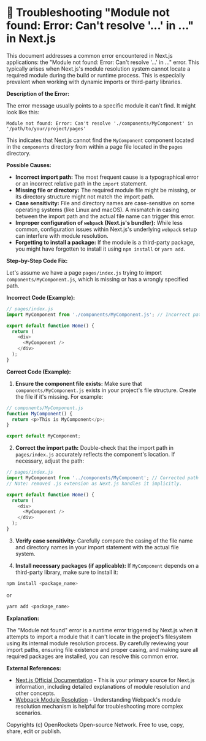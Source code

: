 # 🐞 Troubleshooting "Module not found: Error: Can't resolve '...' in ..." in Next.js


This document addresses a common error encountered in Next.js applications: the "Module not found: Error: Can't resolve '...' in ..." error.  This typically arises when Next.js's module resolution system cannot locate a required module during the build or runtime process.  This is especially prevalent when working with dynamic imports or third-party libraries.

**Description of the Error:**

The error message usually points to a specific module it can't find.  It might look like this:

```
Module not found: Error: Can't resolve './components/MyComponent' in '/path/to/your/project/pages'
```

This indicates that Next.js cannot find the `MyComponent` component located in the `components` directory from within a page file located in the `pages` directory.

**Possible Causes:**

* **Incorrect import path:** The most frequent cause is a typographical error or an incorrect relative path in the `import` statement.
* **Missing file or directory:** The required module file might be missing, or its directory structure might not match the import path.
* **Case sensitivity:** File and directory names are case-sensitive on some operating systems (like Linux and macOS).  A mismatch in casing between the import path and the actual file name can trigger this error.
* **Improper configuration of `webpack` (Next.js's bundler):** While less common, configuration issues within Next.js's underlying `webpack` setup can interfere with module resolution.
* **Forgetting to install a package:**  If the module is a third-party package, you might have forgotten to install it using `npm install` or `yarn add`.

**Step-by-Step Code Fix:**

Let's assume we have a page `pages/index.js` trying to import `components/MyComponent.js`, which is missing or has a wrongly specified path.

**Incorrect Code (Example):**

```javascript
// pages/index.js
import MyComponent from './components/MyComponent.js'; // Incorrect path

export default function Home() {
  return (
    <div>
      <MyComponent />
    </div>
  );
}
```

**Correct Code (Example):**

1. **Ensure the component file exists:**  Make sure that `components/MyComponent.js` exists in your project's file structure.  Create the file if it's missing.  For example:

```javascript
// components/MyComponent.js
function MyComponent() {
  return <p>This is MyComponent</p>;
}

export default MyComponent;
```

2. **Correct the import path:** Double-check that the import path in `pages/index.js` accurately reflects the component's location.  If necessary, adjust the path:

```javascript
// pages/index.js
import MyComponent from '../components/MyComponent'; // Corrected path
// Note: removed .js extension as Next.js handles it implicitly.

export default function Home() {
  return (
    <div>
      <MyComponent />
    </div>
  );
}
```

3. **Verify case sensitivity:** Carefully compare the casing of the file name and directory names in your import statement with the actual file system.

4. **Install necessary packages (if applicable):** If `MyComponent` depends on a third-party library, make sure to install it:

```bash
npm install <package_name>
```
or
```bash
yarn add <package_name>
```


**Explanation:**

The "Module not found" error is a runtime error triggered by Next.js when it attempts to import a module that it can't locate in the project's filesystem using its internal module resolution process.  By carefully reviewing your import paths, ensuring file existence and proper casing, and making sure all required packages are installed, you can resolve this common error.

**External References:**

* [Next.js Official Documentation](https://nextjs.org/docs) - This is your primary source for Next.js information, including detailed explanations of module resolution and other concepts.
* [Webpack Module Resolution](https://webpack.js.org/concepts/module-resolution/) - Understanding Webpack's module resolution mechanism is helpful for troubleshooting more complex scenarios.


Copyrights (c) OpenRockets Open-source Network. Free to use, copy, share, edit or publish.


